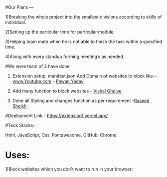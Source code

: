 #Our Plans —


1)Breaking the whole project into the smallest divisions according to skills of individual.


2)Setting up the particular time for particular module.


3)Helping team mate when he is not able to finish the task within a specified time.


4)Along with every standup forming meeting’s as needed.




#We were team of 3 have done 

1) Extension setup, manifest.json,Add Domain of websites to block like--www.Youtube.com - <a href='https://github.com/starydv7'>Pawan Yadav </a>

2) Add many function to block websites - <a href='https://github.com/vishal1106'>Vishal Gholve</a>

3) Done all Styling and changes function as per requirement -<a href="https://github.com/Rasheedsheikh">Raseed Sheikh</a>

#Deployment Link - https://extension1.vercel.app/

#Teck Stacks-

Html, JavaScript, Css, Fontawesome, GitHub, Chrome

# Uses:
1)Block websites which you don't want to run in your browser;


